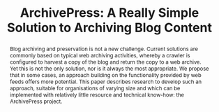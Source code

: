 ---
abstract: 'Blog archiving and preservation is not a new challenge. Current solutions
  are commonly based on typical web archiving activities, whereby a crawler is configured
  to harvest a copy of the blog and return the copy to a web archive. Yet this is
  not the only solution, nor is it always the most appropriate. We propose that in
  some cases, an approach building on the functionality provided by web feeds offers
  more potential. This paper describes research to develop such an approach, suitable
  for organisations of varying size and which can be implemented with relatively little
  resource and technical know-how: the ArchivePress project.'
creators:
- Pennock, Maureen
- Davis, Richard
date: null
document_url: https://services.phaidra.univie.ac.at/api/object/o:294013/download
grand_parent: iPRES
institutions: []
keywords:
- san francisco
landing_page_url: https://phaidra.univie.ac.at/o:294013
language: eng
layout: publication
license: CC BY-SA 3.0 AT
notes_url: null
parent: iPRES 2009
presentation_url: null
publication_type: paper
size: 991675
source_name: iPRES
title: 'ArchivePress: A Really Simple Solution to Archiving Blog Content'
year: 2009
---